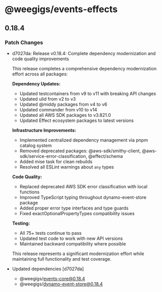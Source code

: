 # @weegigs/events-effects

## 0.18.4

### Patch Changes

- d7027da: Release v0.18.4: Complete dependency modernization and code quality improvements

  This release completes a comprehensive dependency modernization effort across all packages:

  **Dependency Updates:**

  - Updated testcontainers from v9 to v11 with breaking API changes
  - Updated ulid from v2 to v3
  - Updated @middy packages from v4 to v6
  - Updated commander from v10 to v14
  - Updated all AWS SDK packages to v3.821.0
  - Updated Effect ecosystem packages to latest versions

  **Infrastructure Improvements:**

  - Implemented centralized dependency management via pnpm catalog system
  - Removed deprecated packages: @aws-sdk/smithy-client, @aws-sdk/service-error-classification, @effect/schema
  - Added mise task for clean rebuilds
  - Resolved all ESLint warnings about `any` types

  **Code Quality:**

  - Replaced deprecated AWS SDK error classification with local functions
  - Improved TypeScript typing throughout dynamo-event-store package
  - Added proper error type interfaces and type guards
  - Fixed exactOptionalPropertyTypes compatibility issues

  **Testing:**

  - All 75+ tests continue to pass
  - Updated test code to work with new API versions
  - Maintained backward compatibility where possible

  This release represents a significant modernization effort while maintaining full functionality and test coverage.

- Updated dependencies [d7027da]
  - @weegigs/events-core@0.18.4
  - @weegigs/dynamo-event-store@0.18.4
